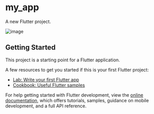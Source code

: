 # my_app

A new Flutter project.


![image](https://github.com/rohit-sama/my_details_flutter/assets/112627630/880291ec-2947-4c18-bb07-1a92dfa5ebdb)

## Getting Started

This project is a starting point for a Flutter application.

A few resources to get you started if this is your first Flutter project:

- [Lab: Write your first Flutter app](https://docs.flutter.dev/get-started/codelab)
- [Cookbook: Useful Flutter samples](https://docs.flutter.dev/cookbook)

For help getting started with Flutter development, view the
[online documentation](https://docs.flutter.dev/), which offers tutorials,
samples, guidance on mobile development, and a full API reference.
